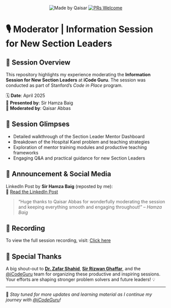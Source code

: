 <div align="center">

![Made by Qaisar](https://img.shields.io/badge/Made%20by-Qaisar%20Abbas-blueviolet)
[![PRs Welcome](https://img.shields.io/badge/PRs-welcome-brightgreen.svg?style=flat-square)](http://makeapullrequest.com)

</div>

# 🎙️ Moderator | Information Session for New Section Leaders

## 📌 Session Overview

This repository highlights my experience moderating the **Information Session for New Section Leaders** at **iCode Guru**. The session was conducted as part of Stanford’s *Code in Place* program.

🗓️ **Date**: April 2025  
👥 **Presented by**: Sir Hamza Baig  
🎤 **Moderated by**: Qaisar Abbas  

## 🌟 Session Glimpses
- Detailed walkthrough of the Section Leader Mentor Dashboard
- Breakdown of the Hospital Karel problem and teaching strategies
- Exploration of mentor training modules and productive teaching frameworks
- Engaging Q&A and practical guidance for new Section Leaders

## 📣 Announcement & Social Media
LinkedIn Post by **Sir Hamza Baig** (reposted by me):  
🔗 [Read the LinkedIn Post](https://www.linkedin.com/feed/update/urn:li:activity:7319718560270901248/)

> “Huge thanks to Qaisar Abbas for wonderfully moderating the session and keeping everything smooth and engaging throughout!” – *Hamza Baig*

## 🎥 Recording
To view the full session recording, visit: [Click here](https://lnkd.in/dNiqK_VK)

## 🙌 Special Thanks

A big shout-out to **[Dr. Zafar Shahid](https://www.linkedin.com/in/zafarshahid/)**, **[Sir Rizwan Ghaffar](https://www.linkedin.com/in/rizwan-ghaffar-8283231a/)**, and the [@iCodeGuru](https://www.linkedin.com/company/icode-guru/posts/?feedView=all) team for organizing these productive and inspiring sessions. Your efforts are shaping stronger problem solvers and future leaders! 💡

---

📌 *Stay tuned for more updates and learning material as I continue my journey with [@iCodeGuru](https://www.linkedin.com/company/icode-guru/posts/?feedView=all)!*

